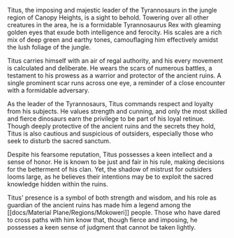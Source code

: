 Titus, the imposing and majestic leader of the Tyrannosaurs in the jungle region of Canopy Heights, is a sight to behold. Towering over all other creatures in the area, he is a formidable Tyrannosaurus Rex with gleaming golden eyes that exude both intelligence and ferocity. His scales are a rich mix of deep green and earthy tones, camouflaging him effectively amidst the lush foliage of the jungle.

Titus carries himself with an air of regal authority, and his every movement is calculated and deliberate. He wears the scars of numerous battles, a testament to his prowess as a warrior and protector of the ancient ruins. A single prominent scar runs across one eye, a reminder of a close encounter with a formidable adversary.

As the leader of the Tyrannosaurs, Titus commands respect and loyalty from his subjects. He values strength and cunning, and only the most skilled and fierce dinosaurs earn the privilege to be part of his loyal retinue. Though deeply protective of the ancient ruins and the secrets they hold, Titus is also cautious and suspicious of outsiders, especially those who seek to disturb the sacred sanctum.

Despite his fearsome reputation, Titus possesses a keen intellect and a sense of honor. He is known to be just and fair in his rule, making decisions for the betterment of his clan. Yet, the shadow of mistrust for outsiders looms large, as he believes their intentions may be to exploit the sacred knowledge hidden within the ruins.

Titus' presence is a symbol of both strength and wisdom, and his role as guardian of the ancient ruins has made him a legend among the [[docs/Material Plane/Regions/Mokoweri]] people. Those who have dared to cross paths with him know that, though fierce and imposing, he possesses a keen sense of judgment that cannot be taken lightly.


